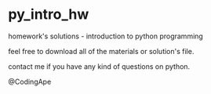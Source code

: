 # py_intro_hw
homework's solutions - introduction to python programming

feel free to download all of the materials or solution's file.

contact me if you have any kind of questions on python.

@CodingApe
